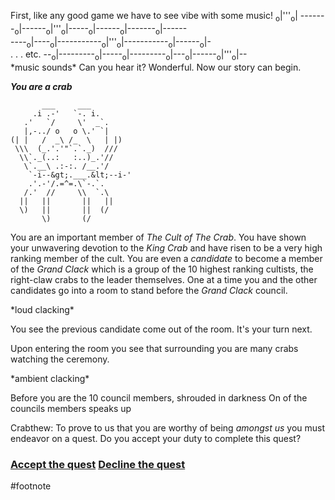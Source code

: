 First, like any good game we have to see vibe with some music! <sub>o</sub>|'''<sub>o</sub>| 
\-------<sub>o</sub>|------<sub>o</sub>|'''<sub>o</sub>|-----<sub>o</sub>|------<sub>o</sub>|-------<sub>o</sub>|------<br/>
\----<sub>o</sub>|----<sub>o</sub>|-----------<sub>o</sub>|'''<sub>o</sub>|-----------<sub>o</sub>|------<sub>o</sub>|-<br/>. . . etc.
\--<sub>o</sub>|---------<sub>o</sub>|-----<sub>o</sub>|---------<sub>o</sub>|---<sub>o</sub>|------<sub>o</sub>|'''<sub>o</sub>|--<br/>
\*music sounds*
Can you hear it? Wonderful.
Now our story can begin.

***You are a crab***
```
       ___     ___
     .i .-'   `-. i.
   .'   `/     \'  _`.
   |,-../ o   o \.' `|
(| |   /  _\ /_  \   | |)
 \\\  (_.'.'"`.`._)  ///
  \\`._(..:   :..)_.'//
   \`.__\ .:-:. /__.'/
    `-i--&gt;.___.&lt;--i-'
    .'.-'/.=^=.\`-.`.
   /.'  //     \\  `.\
  ||   ||       ||   ||
  \)   ||       ||  (/
       \)       (/        
```
You are an important member of *The Cult of The Crab*. You have shown your unwavering devotion to the *King Crab* and have risen to be a very high ranking member of the cult. You are even a *candidate* to become a member of the *Grand Clack* which is a group of the 10 highest ranking cultists, the right-claw crabs to the leader themselves. One at a time you and the other candidates go into a room to stand before the *Grand Clack* council.

\*loud clacking*

You see the previous candidate come out of the room. It's your turn next.

Upon entering the room you see that surrounding you are many crabs watching the ceremony.

\*ambient clacking*

Before you are the 10 council members, shrouded in darkness
On of the councils members speaks up

Crabthew: To prove to us that you are worthy of being *amongst us* you must endeavor on a quest. Do you accept your duty to complete this quest?
### [Accept the quest](quest-accept.html) [Decline the quest](quest-decline.html)

#footnote
